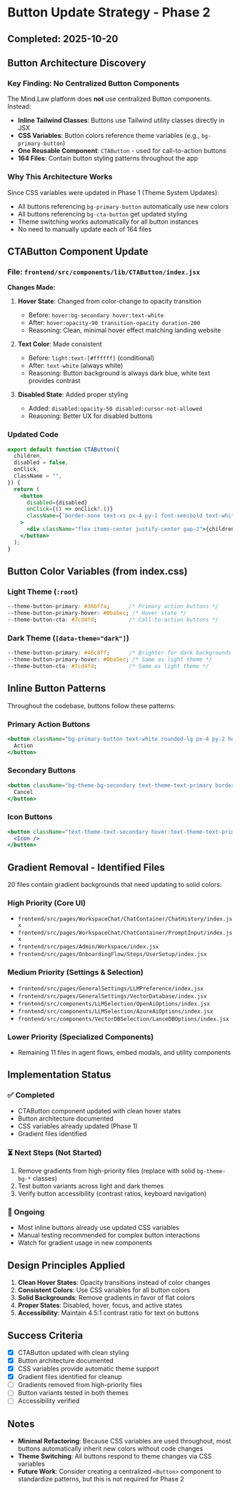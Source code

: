 # Button Update Strategy - Phase 2

## Completed: 2025-10-20

## Button Architecture Discovery

### Key Finding: No Centralized Button Components

The Mind.Law platform does **not** use centralized Button components. Instead:

- **Inline Tailwind Classes**: Buttons use Tailwind utility classes directly in JSX
- **CSS Variables**: Button colors reference theme variables (e.g., `bg-primary-button`)
- **One Reusable Component**: `CTAButton` - used for call-to-action buttons
- **164 Files**: Contain button styling patterns throughout the app

### Why This Architecture Works

Since CSS variables were updated in Phase 1 (Theme System Updates):
- All buttons referencing `bg-primary-button` automatically use new colors
- All buttons referencing `bg-cta-button` get updated styling
- Theme switching works automatically for all button instances
- No need to manually update each of 164 files

## CTAButton Component Update

### File: `frontend/src/components/lib/CTAButton/index.jsx`

**Changes Made:**

1. **Hover State**: Changed from color-change to opacity transition
   - Before: `hover:bg-secondary hover:text-white`
   - After: `hover:opacity-90 transition-opacity duration-200`
   - Reasoning: Clean, minimal hover effect matching landing website

2. **Text Color**: Made consistent
   - Before: `light:text-[#ffffff]` (conditional)
   - After: `text-white` (always white)
   - Reasoning: Button background is always dark blue, white text provides contrast

3. **Disabled State**: Added proper styling
   - Added: `disabled:opacity-50 disabled:cursor-not-allowed`
   - Reasoning: Better UX for disabled buttons

### Updated Code

```jsx
export default function CTAButton({
  children,
  disabled = false,
  onClick,
  className = "",
}) {
  return (
    <button
      disabled={disabled}
      onClick={() => onClick?.()}
      className={`border-none text-xs px-4 py-1 font-semibold text-white rounded-lg bg-primary-button hover:opacity-90 transition-opacity duration-200 h-[34px] -mr-8 whitespace-nowrap w-fit disabled:opacity-50 disabled:cursor-not-allowed ${className}`}
    >
      <div className="flex items-center justify-center gap-2">{children}</div>
    </button>
  );
}
```

## Button Color Variables (from index.css)

### Light Theme (`:root`)
```css
--theme-button-primary: #36bffa;      /* Primary action buttons */
--theme-button-primary-hover: #0ba5ec; /* Hover state */
--theme-button-cta: #7cd4fd;          /* Call-to-action buttons */
```

### Dark Theme (`[data-theme="dark"]`)
```css
--theme-button-primary: #46c8ff;      /* Brighter for dark backgrounds */
--theme-button-primary-hover: #0ba5ec; /* Same as light theme */
--theme-button-cta: #7cd4fd;          /* Same as light theme */
```

## Inline Button Patterns

Throughout the codebase, buttons follow these patterns:

### Primary Action Buttons
```jsx
<button className="bg-primary-button text-white rounded-lg px-4 py-2 hover:opacity-90 transition-opacity">
  Action
</button>
```

### Secondary Buttons
```jsx
<button className="bg-theme-bg-secondary text-theme-text-primary border border-theme-border rounded-lg px-4 py-2 hover:bg-theme-bg-primary transition-colors">
  Cancel
</button>
```

### Icon Buttons
```jsx
<button className="text-theme-text-secondary hover:text-theme-text-primary transition-colors">
  <Icon />
</button>
```

## Gradient Removal - Identified Files

20 files contain gradient backgrounds that need updating to solid colors:

### High Priority (Core UI)
- `frontend/src/pages/WorkspaceChat/ChatContainer/ChatHistory/index.jsx`
- `frontend/src/pages/WorkspaceChat/ChatContainer/PromptInput/index.jsx`
- `frontend/src/pages/Admin/Workspace/index.jsx`
- `frontend/src/pages/OnboardingFlow/Steps/UserSetup/index.jsx`

### Medium Priority (Settings & Selection)
- `frontend/src/pages/GeneralSettings/LLMPreference/index.jsx`
- `frontend/src/pages/GeneralSettings/VectorDatabase/index.jsx`
- `frontend/src/components/LLMSelection/OpenAiOptions/index.jsx`
- `frontend/src/components/LLMSelection/AzureAiOptions/index.jsx`
- `frontend/src/components/VectorDBSelection/LanceDBOptions/index.jsx`

### Lower Priority (Specialized Components)
- Remaining 11 files in agent flows, embed modals, and utility components

## Implementation Status

### ✅ Completed
- CTAButton component updated with clean hover states
- Button architecture documented
- CSS variables already updated (Phase 1)
- Gradient files identified

### ⏳ Next Steps (Not Started)
1. Remove gradients from high-priority files (replace with solid `bg-theme-bg-*` classes)
2. Test button variants across light and dark themes
3. Verify button accessibility (contrast ratios, keyboard navigation)

### 🔄 Ongoing
- Most inline buttons already use updated CSS variables
- Manual testing recommended for complex button interactions
- Watch for gradient usage in new components

## Design Principles Applied

1. **Clean Hover States**: Opacity transitions instead of color changes
2. **Consistent Colors**: Use CSS variables for all button colors
3. **Solid Backgrounds**: Remove gradients in favor of flat colors
4. **Proper States**: Disabled, hover, focus, and active states
5. **Accessibility**: Maintain 4.5:1 contrast ratio for text on buttons

## Success Criteria

- [x] CTAButton updated with clean styling
- [x] Button architecture documented
- [x] CSS variables provide automatic theme support
- [x] Gradient files identified for cleanup
- [ ] Gradients removed from high-priority files
- [ ] Button variants tested in both themes
- [ ] Accessibility verified

## Notes

- **Minimal Refactoring**: Because CSS variables are used throughout, most buttons automatically inherit new colors without code changes
- **Theme Switching**: All buttons respond to theme changes via CSS variables
- **Future Work**: Consider creating a centralized `<Button>` component to standardize patterns, but this is not required for Phase 2
